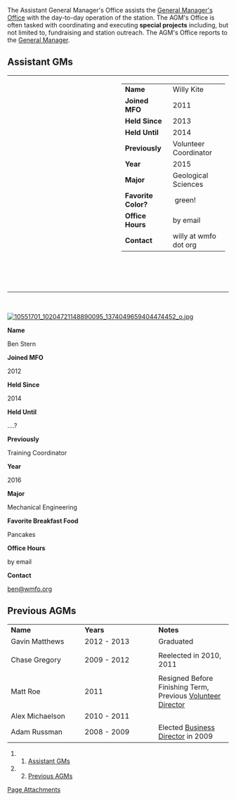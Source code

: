 The Assistant General Manager's Office assists the [General Manager's Office](https://wiki.wmfo.org/About_WMFO/Executive_Board/GM's_Office "Executive Board/GM's Office") with the day-to-day operation of the station. The AGM's Office is often tasked with coordinating and executing **special projects** including, but not limited to, fundraising and station outreach. The AGM's Office reports to the [General Manager](https://wiki.wmfo.org/About_WMFO/Executive_Board/GM's_Office "GM's Office").

Assistant GMs
-------------

<table>
<col width="50%" />
<col width="50%" />
<tbody>
<tr class="odd">
<td align="left"><a href="https://wiki.wmfo.org/@api/deki/files/531/=1170787_10152447346990016_945724697_n.jpg" title="1170787_10152447346990016_945724697_n.jpg"><embed src="https://wiki.wmfo.org/@api/deki/files/531/=1170787_10152447346990016_945724697_n.jpg?size=webview" /></a></td>
<td align="left"><table>
<tbody>
<tr class="odd">
<td align="left"><strong>Name</strong></td>
<td align="left">Willy Kite</td>
</tr>
<tr class="even">
<td align="left"><strong>Joined MFO</strong></td>
<td align="left">2011</td>
</tr>
<tr class="odd">
<td align="left"><strong>Held Since</strong></td>
<td align="left">2013</td>
</tr>
<tr class="even">
<td align="left"><strong>Held Until</strong></td>
<td align="left">2014</td>
</tr>
<tr class="odd">
<td align="left"><strong>Previously</strong></td>
<td align="left">Volunteer Coordinator</td>
</tr>
<tr class="even">
<td align="left"><strong>Year</strong></td>
<td align="left">2015</td>
</tr>
<tr class="odd">
<td align="left"><strong>Major</strong></td>
<td align="left">Geological Sciences</td>
</tr>
<tr class="even">
<td align="left"><strong>Favorite Color?</strong></td>
<td align="left"> green!</td>
</tr>
<tr class="odd">
<td align="left"><strong>Office Hours</strong></td>
<td align="left">by email</td>
</tr>
<tr class="even">
<td align="left"><strong>Contact</strong></td>
<td align="left"><script type="text/javascript">
<!--
h='&#x77;&#x6d;&#102;&#x6f;&#46;&#x6f;&#114;&#x67;';a='&#64;';n='&#x77;&#x69;&#108;&#108;&#x79;';e=n+a+h;
document.write('<a h'+'ref'+'="ma'+'ilto'+':'+e+'">'+e+'<\/'+'a'+'>');
// -->
</script><noscript>&#x77;&#x69;&#108;&#108;&#x79;&#32;&#x61;&#116;&#32;&#x77;&#x6d;&#102;&#x6f;&#32;&#100;&#x6f;&#116;&#32;&#x6f;&#114;&#x67;</noscript></td>
</tr>
</tbody>
</table>
<p> </p>
<p> </p></td>
</tr>
</tbody>
</table>

 

[![10551701\_10204721148890095\_1374049659404474452\_o.jpg](https://wiki.wmfo.org/@api/deki/files/819/=10551701_10204721148890095_1374049659404474452_o.jpg?size=webview)](https://wiki.wmfo.org/@api/deki/files/819/=10551701_10204721148890095_1374049659404474452_o.jpg "10551701_10204721148890095_1374049659404474452_o.jpg")

**Name**

Ben Stern

**Joined MFO**

2012

**Held Since**

2014

**Held Until**

....?

**Previously**

Training Coordinator

**Year**

2016

**Major**

Mechanical Engineering

**Favorite Breakfast Food**

Pancakes

**Office Hours**

by email

**Contact**

[ben@wmfo.org](mailto:ben@wmfo.org "mailto:ben@wmfo.org")
  

Previous AGMs
-------------

<table>
<col width="33%" />
<col width="33%" />
<col width="33%" />
<tbody>
<tr class="odd">
<td align="left"><strong>Name</strong></td>
<td align="left"><strong>Years</strong></td>
<td align="left"><strong>Notes</strong></td>
</tr>
<tr class="even">
<td align="left">Gavin Matthews</td>
<td align="left">2012 - 2013</td>
<td align="left">Graduated</td>
</tr>
<tr class="odd">
<td align="left"><p>Chase Gregory</p></td>
<td align="left">2009 - 2012</td>
<td align="left">Reelected in 2010, 2011</td>
</tr>
<tr class="even">
<td align="left">Matt Roe</td>
<td align="left">2011</td>
<td align="left">Resigned Before Finishing Term, Previous <a href="https://wiki.wmfo.org/About_WMFO/Executive_Board/Program_Dept./Volunteering_Dept." title="Volunteering Dept.">Volunteer Director</a></td>
</tr>
<tr class="odd">
<td align="left">Alex Michaelson</td>
<td align="left">2010 - 2011</td>
<td align="left"> </td>
</tr>
<tr class="even">
<td align="left">Adam Russman</td>
<td align="left">2008 - 2009</td>
<td align="left">Elected <a href="https://wiki.wmfo.org/About_WMFO/Executive_Board/GM&#39;s_Office/Business_Dept." title="Executive Board/GM&#39;s Office/Business Dept.">Business Director</a> in 2009</td>
</tr>
</tbody>
</table>

1.  1. [Assistant GMs](#Assistant_GMs)
2.  2. [Previous AGMs](#Previous_AGMs)

[Page Attachments](https://wiki-files.wmfo.org/About_WMFO/Executive_Board/GM%27s_Office/Asst._GM%27s_Office)
